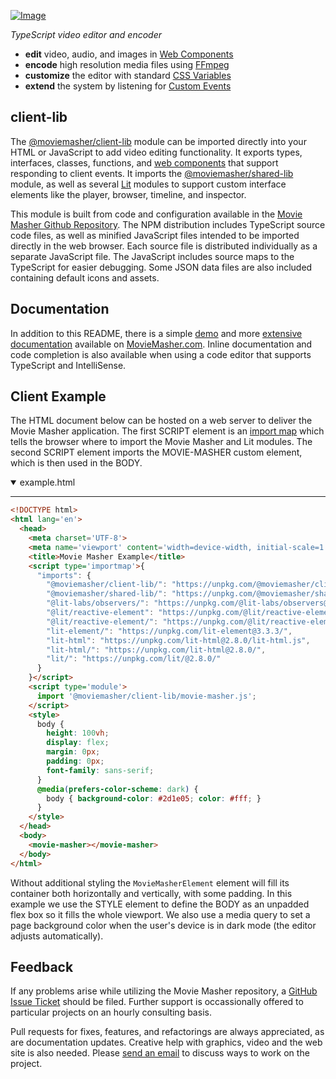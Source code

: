 <!-- MAGIC:START (FILEMD:src=md/snippet/head.md) -->
[![Image](https://moviemasher.com/media/img/moviemasher.svg "Movie Masher")](https://moviemasher.com)

_TypeScript video editor and encoder_
- **edit** video, audio, and images in [Web Components](https://developer.mozilla.org/en-US/docs/Web/API/Web_components) 
- **encode** high resolution media files using [FFmpeg](https://ffmpeg.org)
- **customize** the editor with standard [CSS Variables](https://developer.mozilla.org/en-US/docs/Web/CSS/--*)
- **extend** the system by listening for [Custom Events](https://developer.mozilla.org/en-US/docs/Web/API/CustomEvent/CustomEvent) 

<!-- MAGIC:END -->



<!-- MAGIC:START (FILEMD:src=md/module/client-lib.md) -->
## client-lib

The 
[@moviemasher/client-lib](https://www.npmjs.com/package/@moviemasher/client-lib)
module can be imported directly into your HTML or JavaScript to add video 
editing functionality. It exports types, interfaces, classes, functions, and 
[web components](https://developer.mozilla.org/en-US/docs/Web/API/Web_components) 
that support responding to client events. It imports the 
[@moviemasher/shared-lib](https://www.npmjs.com/package/@moviemasher/shared-lib)
module, as well as several [Lit](https://lit.dev/) modules to support custom 
interface elements like the player, browser, timeline, and inspector. 

This module is built from code and configuration available in the
[Movie Masher Github Repository](https://github.com/moviemasher/moviemasher.js).
The NPM distribution includes TypeScript source code files, as well as minified 
JavaScript files intended to be imported 
directly in the web browser. Each source file is distributed individually as a
separate JavaScript file. The JavaScript includes source maps to the 
TypeScript for easier debugging. Some JSON data files are also included containing 
default icons and assets. 

<!-- MAGIC:END -->

<!-- MAGIC:START (FILEMD:src=md/snippet/documentation.md) -->
## Documentation

In addition to this README, there is a simple
[demo](https://moviemasher.com/docs/demo/index.html) and
more [extensive documentation](https://moviemasher.com/docs/index.html) available on
[MovieMasher.com](https://moviemasher.com/). Inline documentation and code completion is
also available when using a code editor that supports TypeScript and IntelliSense.

<!-- MAGIC:END -->

<!-- MAGIC:START (FILEMD:src=md/examples/client.md&stripMagic=1) -->
## Client Example

The HTML document below can be hosted on a web server to deliver the Movie Masher application. 
The first SCRIPT element is an 
[import map](https://developer.mozilla.org/en-US/docs/Web/HTML/Element/script/type/importmap)
which tells the browser where to import the Movie Masher and Lit modules. 
The second SCRIPT element imports the MOVIE-MASHER custom element, which is then used in the BODY.
<details open>

<summary>example.html</summary>
<hr/>


```html
<!DOCTYPE html>
<html lang='en'>
  <head>
    <meta charset='UTF-8'>
    <meta name='viewport' content='width=device-width, initial-scale=1'>
    <title>Movie Masher Example</title>
    <script type='importmap'>{
      "imports": {
        "@moviemasher/client-lib/": "https://unpkg.com/@moviemasher/client-lib@5.2.0/dist/", 
        "@moviemasher/shared-lib/": "https://unpkg.com/@moviemasher/shared-lib@5.2.0/dist/",
        "@lit-labs/observers/": "https://unpkg.com/@lit-labs/observers@2.0.0/",
        "@lit/reactive-element": "https://unpkg.com/@lit/reactive-element@1.6.3/reactive-element.js",
        "@lit/reactive-element/": "https://unpkg.com/@lit/reactive-element@1.6.3/",
        "lit-element/": "https://unpkg.com/lit-element@3.3.3/",
        "lit-html": "https://unpkg.com/lit-html@2.8.0/lit-html.js",
        "lit-html/": "https://unpkg.com/lit-html@2.8.0/",
        "lit/": "https://unpkg.com/lit/@2.8.0/"
      }
    }</script>
    <script type='module'>
      import '@moviemasher/client-lib/movie-masher.js';
    </script>
    <style>
      body {
        height: 100vh;
        display: flex;
        margin: 0px;
        padding: 0px;
        font-family: sans-serif;
      }
      @media(prefers-color-scheme: dark) {
        body { background-color: #2d1e05; color: #fff; }
      }
    </style>
  </head>
  <body>
    <movie-masher></movie-masher>
  </body>
</html>
```

</details>

Without additional styling the `MovieMasherElement` element will fill its container both horizontally and vertically, with some padding. In this example we use the STYLE element to define the BODY as an unpadded flex box so it fills the whole viewport. We also use a media query to set a page background color when the user's device is in dark mode (the editor adjusts automatically). 

<!-- MAGIC:END -->

<!-- MAGIC:START (FILEMD:src=md/snippet/foot.md) -->
## Feedback

If any problems arise while utilizing the Movie Masher repository, a
[GitHub Issue Ticket](https://github.com/moviemasher/moviemasher.js/issues) should be filed.
Further support is occassionally offered to particular projects on an hourly consulting basis.

Pull requests for fixes, features, and refactorings
are always appreciated, as are documentation updates. Creative help with graphics, video
and the web site is also needed. Please [send an email](mailto:connect34@moviemasher.com) to discuss ways to work on the project.

<!-- MAGIC:END -->

